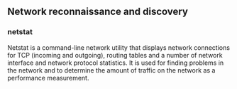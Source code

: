 ## Network reconnaissance and discovery

### netstat
Netstat is a command-line network utility that displays network connections for TCP (incoming and outgoing), routing tables and a number of network interface and network protocol statistics. It is used for finding problems in the network and to determine the amount of traffic on the network as a performance measurement.
